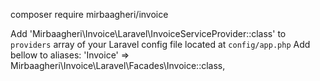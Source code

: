 composer require mirbaagheri/invoice

Add 'Mirbaagheri\Invoice\Laravel\InvoiceServiceProvider::class' to ``providers`` array of your Laravel config file located at `config/app.php`
Add bellow to aliases:
'Invoice'	    => Mirbaagheri\Invoice\Laravel\Facades\Invoice::class,
